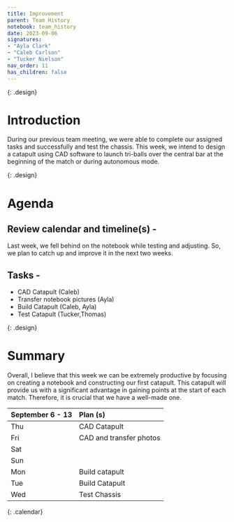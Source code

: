 ```yaml
---
title: Improvement
parent: Team History
notebook: team_history
date: 2023-09-06
signatures:
- "Ayla Clark"
- "Caleb Carlson"
- "Tucker Nielson"
nav_order: 11
has_children: false
---
```


{: .design}
# Introduction

During our previous team meeting, we were able to complete our assigned tasks and successfully and test the chassis. This week, we intend to design a catapult using CAD software to launch tri-balls over the central bar at the beginning of the match or during autonomous mode.

{: .design}
# Agenda 

## Review calendar and timeline(s) -
Last week, we fell behind on the notebook while testing and adjusting. So, we plan to catch up and improve it in the next two weeks.

## Tasks -
* CAD Catapult	(Caleb)
* Transfer notebook pictures 						    (Ayla)
* Build Catapult					    (Caleb, Ayla)
* Test Catapult							   (Tucker,Thomas)

{: .design}
# Summary
Overall, I believe that this week we can be extremely productive by focusing on creating a notebook and constructing our first catapult. This catapult will provide us with a significant advantage in gaining points at the start of each match. Therefore, it is crucial that we have a well-made one.

| September 6 - 13  | Plan (s) |
|:---|:---|
| Thu | CAD Catapult |
| Fri | CAD and transfer photos|
| Sat | |
| Sun |  |
| Mon | Build catapult |
| Tue | Build Catapult |
| Wed | Test Chassis |
{: .calendar}